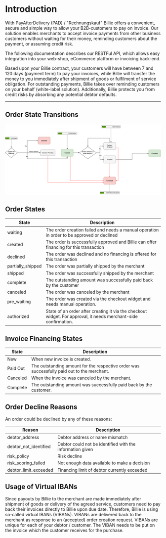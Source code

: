 # Introduction

With PayAfterDelivery (PAD) / "Rechnungskauf" Billie offers a convenient, secure and simple way to allow your
B2B-customers to pay on invoice. Our solution enables merchants to accept invoice payments from other business customers
without waiting for their money, reminding customers about the payment, or assuming credit risk.

The following documentation describes our RESTFul API, which allows easy integration into your web-shop, eCommerce
platform or invoicing back-end.

Based upon your Billie contract, your customers will have between 7 and 120 days (payment term) to pay your invoices,
while Billie will transfer the money to you immediately after shipment of goods or fulfilment of service obligation. For
outstanding payments, Billie takes over reminding customers on your behalf (white-label solution). Additionally, Billie
protects you from credit risks by absorbing any potential debtor defaults.

---

## Order State Transitions

![img](src/Resources/docs/orders-workflow-public-v2.png)

## Order States

| State             | Description                                                                                   |
|---------------    |-----------------------------------------------------------------------------------------------|
| waiting           | The order creation failed and needs a manual operation in order to be approved or declined    |
| created           | The order is successfully approved and Billie can offer financing for this transaction        |
| declined          | The order was declined and no financing is offered for this transaction                       |
| partially_shipped | The order was partially shipped by the merchant
| shipped           | The order was successfully shipped by the merchant                                            |
| complete          | The outstanding amount was successfully paid back by the customer                             |
| canceled          | The order was canceled by the merchant
| pre_waiting       | The order was created via the checkout widget and needs manual operation.
| authorized        | State of an order after creating it via the checkout widget. For approval, it needs merchant-side confirmation.    |

## Invoice Financing States

| State     | Description
|-----------|---------------
| New       | When new invoice is created.
| Paid Out  | The outstanding amount for the respective order was successfully paid out to the merchant.
| Canceled  | When the invoice was canceled by the merchant.
| Complete  | The outstanding amount was successfully paid back by the customer.

## Order Decline Reasons

An order could be declined by any of these reasons:

| Reason                | Description                                               |
|-----------------------|-----------------------------------------------------------|
| debtor_address        | Debtor address or name mismatch                           |
| debtor_not_identified | Debtor could not be identified with the information given |
| risk_policy           | Risk decline                                              |
| risk_scoring_failed   | Not enough data available to make a decision              |
| debtor_limit_exceeded | Financing limit of debtor currently exceeded              |

## Usage of Virtual IBANs

Since payouts by Billie to the merchant are made immediately after shipment of goods or delivery of the agreed service,
customers need to pay back their invoices directly to Billie upon due date. Therefore, Billie is using so-called virtual
IBANs (VIBANs). VIBANs are delivered back to the merchant as response to an (accepted) order creation request. VIBANs
are unique for each of your debtor / customer. The VIBAN needs to be put on the invoice which the customer receives for
the purchase.
